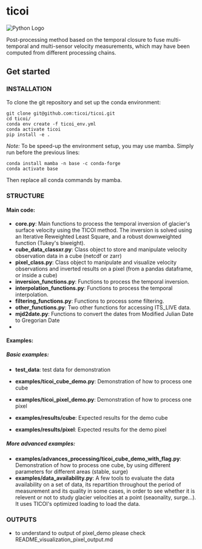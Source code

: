 # ticoi

![Python Logo](https://www.python.org/static/community_logos/python-logo.png "Sample inline image")

Post-processing method based on the temporal closure to fuse multi-temporal and multi-sensor velocity measurements,
which may have been computed from
different processing chains.

## Get started

### INSTALLATION

To clone the git repository and set up the conda environment:

```
git clone git@github.com:ticoi/ticoi.git
cd ticoi/   
conda env create -f ticoi_env.yml 
conda activate ticoi      
pip install -e .
```

*Note:* To be speed-up the environment setup, you may use mamba. Simply run before the previous lines:

```
conda install mamba -n base -c conda-forge
conda activate base
```

Then replace all conda commands by mamba.

### STRUCTURE

#### Main code:

* **core.py**: Main functions to process the temporal inversion of glacier's surface velocity using
  the TICOI method. The inversion is solved using an Iterative Reweighted Least Square, and a robust downweighted
  function (Tukey's biweight).
* **cube_data_classxr.py**: Class object to store and manipulate velocity observation data in a cube (netcdf or zarr)
* **pixel_class.py**: Class object to manipulate and visualize velocity observations and inverted results on a pixel (from a pandas dataframe, or inside a cube)
* **inversion_functions.py**: Functions to process the temporal inversion.
* **interpolation_functions.py**: Functions to process the temporal interpolation.
* **filtering_functions.py**: Functions to process some filtering.
* **other_functions.py**: Two other functions for accessing ITS_LIVE data.
* **mjd2date.py**: Functions to convert the dates from Modified Julian Date to Gregorian Date
* 
#### Examples:

##### Basic examples:
* **test_data**: test data for demonstration

* **examples/ticoi_cube_demo.py**: Demonstration of how to process one cube
* **examples/ticoi_pixel_demo.py**: Demonstration of how to process one pixel

* **examples/results/cube**: Expected results for the demo cube
* **examples/results/pixel**: Expected results for the demo pixel

##### More advanced examples:

* **examples/advances_processing/ticoi_cube_demo_with_flag.py**: Demonstration of how to process one cube, by using different parameters for different areas (stable, surge)
* **examples/data_availability.py**: A few tools to evaluate the data availability on a set of data, its repartition throughout the period of measurement and its quality 
in some cases, in order to see whether it is relevent or not to study glacier velocities at a point (seaonality, surge...). It uses 
TICOI's optimized loading to load the data.

### OUTPUTS
* to understand to output of pixel_demo please check README_visualization_pixel_output.md

[packaging guide]: https://packaging.python.org

[distribution tutorial]: https://packaging.python.org/tutorials/packaging-projects/

[src]: https://github.com/pypa/sampleproject

[rst]: http://docutils.sourceforge.net/rst.html

[md]: https://tools.ietf.org/html/rfc7764#section-3.5 "CommonMark variant"

[md use]: https://packaging.python.org/specifications/core-metadata/#description-content-type-optional
